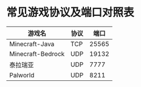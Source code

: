 # 常见游戏协议及端口对照表

| 游戏名 | 协议 | 端口 |
| - | - | - |
| Minecraft-Java | TCP | 25565 |
| Minecraft-Bedrock | UDP | 19132 |
| 泰拉瑞亚 | UDP | 7777 |
| Palworld | UDP | 8211 |
